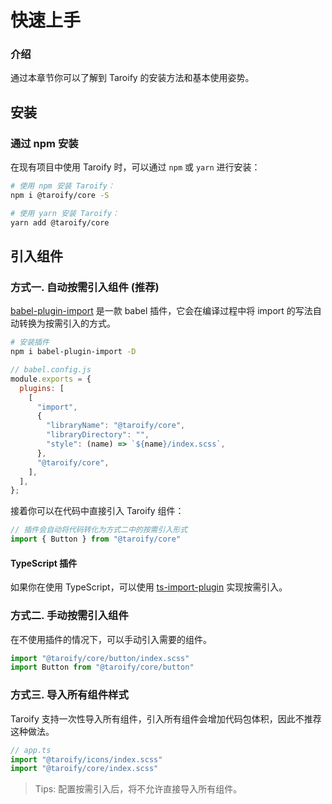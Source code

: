 # 快速上手

### 介绍

通过本章节你可以了解到 Taroify 的安装方法和基本使用姿势。

## 安装

### 通过 npm 安装

在现有项目中使用 Taroify 时，可以通过 `npm` 或 `yarn` 进行安装：

```bash
# 使用 npm 安装 Taroify：
npm i @taroify/core -S

# 使用 yarn 安装 Taroify：
yarn add @taroify/core
```

## 引入组件

### 方式一. 自动按需引入组件 (推荐)

[babel-plugin-import](https://github.com/ant-design/babel-plugin-import) 是一款 babel 插件，它会在编译过程中将 import 的写法自动转换为按需引入的方式。

```bash
# 安装插件
npm i babel-plugin-import -D
```

```js
// babel.config.js
module.exports = {
  plugins: [
    [
      "import",
      {
        "libraryName": "@taroify/core",
        "libraryDirectory": "",
        "style": (name) => `${name}/index.scss`,
      },
      "@taroify/core",
    ],
  ],
};
```

接着你可以在代码中直接引入 Taroify 组件：

```js
// 插件会自动将代码转化为方式二中的按需引入形式
import { Button } from "@taroify/core"
```

#### TypeScript 插件

如果你在使用 TypeScript，可以使用 [ts-import-plugin](https://github.com/Brooooooklyn/ts-import-plugin) 实现按需引入。

### 方式二. 手动按需引入组件

在不使用插件的情况下，可以手动引入需要的组件。

```js
import "@taroify/core/button/index.scss"
import Button from "@taroify/core/button"
```

### 方式三. 导入所有组件样式

Taroify 支持一次性导入所有组件，引入所有组件会增加代码包体积，因此不推荐这种做法。

```js
// app.ts
import "@taroify/icons/index.scss"
import "@taroify/core/index.scss"
```

> Tips: 配置按需引入后，将不允许直接导入所有组件。
